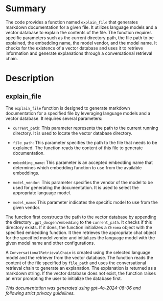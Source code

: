 # Summary

The code provides a function named `explain_file` that generates markdown documentation for a given file. It utilizes language models and a vector database to explain the contents of the file. The function requires specific parameters such as the current directory path, the file path to be explained, the embedding name, the model vendor, and the model name. It checks for the existence of a vector database and uses it to retrieve information and generate explanations through a conversational retrieval chain.

# Description

## explain_file

The `explain_file` function is designed to generate markdown documentation for a specified file by leveraging language models and a vector database. It requires several parameters:

- `current_path`: This parameter represents the path to the current running directory. It is used to locate the vector database directory.

- `file_path`: This parameter specifies the path to the file that needs to be explained. The function reads the content of this file to generate documentation.

- `embedding_name`: This parameter is an accepted embedding name that determines which embedding function to use from the available embeddings.

- `model_vendor`: This parameter specifies the vendor of the model to be used for generating the documentation. It is used to select the appropriate language model.

- `model_name`: This parameter indicates the specific model to use from the given vendor.

The function first constructs the path to the vector database by appending the directory `.gpt_docgen/embedding` to the `current_path`. It checks if this directory exists. If it does, the function initializes a `Chroma` object with the specified embedding function. It then retrieves the appropriate chat object for the specified model vendor and initializes the language model with the given model name and other configurations.

A `ConversationalRetrievalChain` is created using the selected language model and the retriever from the vector database. The function reads the content of the file specified by `file_path` and uses the conversational retrieval chain to generate an explanation. The explanation is returned as a markdown string. If the vector database does not exist, the function raises an error prompting the user to initialize the database first.

*This documentation was generated using gpt-4o-2024-08-06 and following strict privacy guidelines.*
